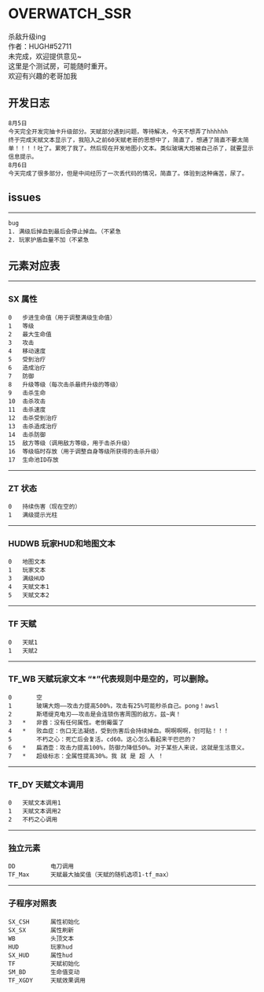 # OVERWATCH_SSR

杀敌升级ing  
作者：HUGH#52711  
未完成，欢迎提供意见~  
这里是个测试房，可能随时重开。  
欢迎有兴趣的老哥加我  

## 开发日志
	8月5日
	今天完全开发完抽卡升级部分。天赋部分遇到问题，等待解决，今天不想弄了hhhhhh  
	终于完成天赋文本显示了，我陷入之前60天赋老哥的思想中了，简直了，想通了简直不要太简单！！！！吐了。累死了我了。然后现在开发地图小文本。类似玻璃大炮被自己杀了，就要显示信息提示。  
	8月6日  
	今天完成了很多部分，但是中间经历了一次丢代码的情况，简直了。体验到这种痛苦，尿了。  



## issues
---
	bug  
	1. 满级后掉血到最后会停止掉血。（不紧急  
	2. 玩家护盾血量不加（不紧急  

## 元素对应表
---
### SX	属性
   	0	步进生命值（用于调整满级生命值）  
	1	等级  
	2	最大生命值  
	3	攻击  
	4	移动速度  
	5	受到治疗  
	6	造成治疗  
	7	防御  
	8	升级等级（每次击杀最终升级的等级）  
	9	击杀生命  
	10	击杀攻击  
	11	击杀速度  
	12	击杀受到治疗  
	13	击杀造成治疗  
	14	击杀防御  
	15	敌方等级（调用敌方等级，用于击杀升级）  
	16	等级临时存放（用于调整自身等级所获得的击杀升级）  
	17	生命池ID存放  

---

### ZT	状态	
	0	持续伤害（现在空的）
	1	满级提示光柱


---	
### HUDWB		玩家HUD和地图文本
	0	地图文本
	1	玩家文本
	3	满级HUD
	4	天赋文本1
	5	天赋文本2

---
### TF		天赋
	0	天赋1
	1	天赋2

---
### TF_WB	天赋玩家文本 “*”代表规则中是空的，可以删除。  
	0		空
	1		玻璃大炮——攻击力提高500%，攻击有25%可能秒杀自己。pong！awsl
	2		斯塔缇克电刃——攻击是会连锁伤害周围的敌方。兹~爽！
	3	*	非酋：没有任何属性。老倒霉蛋了
	4	*	败血症：伤口无法凝结，受到伤害后会持续掉血。啊啊啊啊，创可贴！！！
	5		不朽之心：死亡后会复活，cd60。这心怎么看起来干巴巴的？
	6	*	扁酒壶：攻击力提高100%，防御力降低50%。对于某些人来说，这就是生活意义。
	7	*	超级标志：全属性提高30%。我 就 是 超 人 ！

---
### TF_DY	天赋文本调用
	0	天赋文本调用1
	1	天赋文本调用2
	2	不朽之心调用
	

---
### 独立元素
	DD			电刀调用
	TF_Max		天赋最大抽奖值（天赋的随机选项1-tf_max）

---
### 子程序对照表
	SX_CSH		属性初始化
	SX_SX		属性刷新
	WB			头顶文本
	HUD			玩家hud
	SX_HUD		属性hud
	TF			天赋初始化
	SM_BD		生命值变动
	TF_XGDY		天赋效果调用
	
